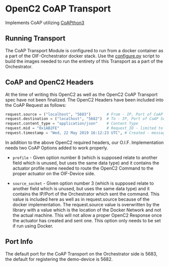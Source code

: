 # OpenC2 CoAP Transport
Implements CoAP utilizing [CoAPthon3](https://github.com/Tanganelli/CoAPthon3)


## Running Transport

The CoAP Transport Module is configured to run from a docker container as a part of the OIF-Orchestrator docker stack. Use the [configure.py](../../../configure.py) script to build the images needed to run the entirety of this Transport as a part of the Orchestrator.

## CoAP and OpenC2 Headers

At the time of writing this OpenC2 as well as the OpenC2 CoAP Transport spec have not been finalized. The OpenC2 Headers have been included into the CoAP Request as follows:

```python
request.source = ("localhost", "5683")       # From - IP, Port of CoAP Client sending
request.destination = ("localhost", "5682")  # To - IP, Port of CoAP Server receiving
request.content_type = "application/json"    # Content Type
request.mid = "0x1AB2FE"                     # Request_ID - limited to 16-bits using CoAP
request.timestamp = "Wed, 22 May 2019 16:12:23 UTC", # Created - message was created by Orchestrator
```

In addition to the above OpenC2 required headers, our O.I.F. Implementation needs two CoAP Options added to work properly.

* `profile` - Given option number 8 (which is supposed relate to another field which is unused, but uses the same data type) and it contains the actuator profile name needed to route the OpenC2 Command to the proper actuator on the OIF-Device side.

* `source_socket` - Given option number 3 (which is supposed relate to another field which is unused, but uses the same data type) and it contains the IP/Port of the Orchestrator which sent the command. This value is included here as well as in request.source because of the docker implementation. The request.source value is overwritten by the library with a value which is the location of the Docker Network and not the actual machine. This will not allow a proper OpenC2 Response once the actuator has created and sent one. This option only needs to be set if run using Docker.

## Port Info

The default port for the CoAP Transport on the Orchestrator side is 5683, the default for registering the demo-device is 5682.